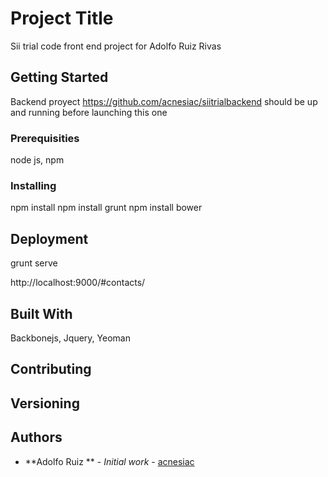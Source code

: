 # Project Title

Sii trial code front end project for Adolfo Ruiz Rivas




## Getting Started

Backend proyect https://github.com/acnesiac/siitrialbackend should be up and running before launching this one

### Prerequisities

node js, npm

### Installing

npm install
npm install grunt
npm install bower
## Deployment

grunt serve


http://localhost:9000/#contacts/

## Built With

Backbonejs, Jquery, Yeoman

## Contributing


## Versioning

## Authors

* **Adolfo Ruiz ** - *Initial work* - [acnesiac](https://github.com/acnesiac)





